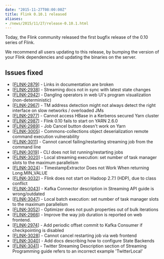 ```yaml
---
date: "2015-11-27T08:00:00Z"
title: Flink 0.10.1 released
aliases:
- /news/2015/11/27/release-0.10.1.html
---
```


Today, the Flink community released the first bugfix release of the 0.10 series of Flink.

We recommend all users updating to this release, by bumping the version of your Flink dependencies and updating the binaries on the server.

## Issues fixed

<ul class="list-unstyled">
<li>[<a href='https://issues.apache.org/jira/browse/FLINK-2879'>FLINK-2879</a>] -         Links in documentation are broken
</li>
<li>[<a href='https://issues.apache.org/jira/browse/FLINK-2938'>FLINK-2938</a>] -         Streaming docs not in sync with latest state changes
</li>
<li>[<a href='https://issues.apache.org/jira/browse/FLINK-2942'>FLINK-2942</a>] -         Dangling operators in web UI&#39;s program visualization (non-deterministic)
</li>
<li>[<a href='https://issues.apache.org/jira/browse/FLINK-2967'>FLINK-2967</a>] -         TM address detection might not always detect the right interface on slow networks / overloaded JMs
</li>
<li>[<a href='https://issues.apache.org/jira/browse/FLINK-2977'>FLINK-2977</a>] -         Cannot access HBase in a Kerberos secured Yarn cluster
</li>
<li>[<a href='https://issues.apache.org/jira/browse/FLINK-2987'>FLINK-2987</a>] -         Flink 0.10 fails to start on YARN 2.6.0
</li>
<li>[<a href='https://issues.apache.org/jira/browse/FLINK-2989'>FLINK-2989</a>] -         Job Cancel button doesn&#39;t work on Yarn
</li>
<li>[<a href='https://issues.apache.org/jira/browse/FLINK-3005'>FLINK-3005</a>] -         Commons-collections object deserialization remote command execution vulnerability
</li>
<li>[<a href='https://issues.apache.org/jira/browse/FLINK-3011'>FLINK-3011</a>] -         Cannot cancel failing/restarting streaming job from the command line
</li>
<li>[<a href='https://issues.apache.org/jira/browse/FLINK-3019'>FLINK-3019</a>] -         CLI does not list running/restarting jobs
</li>
<li>[<a href='https://issues.apache.org/jira/browse/FLINK-3020'>FLINK-3020</a>] -         Local streaming execution: set number of task manager slots to the maximum parallelism
</li>
<li>[<a href='https://issues.apache.org/jira/browse/FLINK-3024'>FLINK-3024</a>] -         TimestampExtractor Does not Work When returning Long.MIN_VALUE
</li>
<li>[<a href='https://issues.apache.org/jira/browse/FLINK-3032'>FLINK-3032</a>] -         Flink does not start on Hadoop 2.7.1 (HDP), due to class conflict
</li>
<li>[<a href='https://issues.apache.org/jira/browse/FLINK-3043'>FLINK-3043</a>] -         Kafka Connector description in Streaming API guide is wrong/outdated
</li>
<li>[<a href='https://issues.apache.org/jira/browse/FLINK-3047'>FLINK-3047</a>] -         Local batch execution: set number of task manager slots to the maximum parallelism
</li>
<li>[<a href='https://issues.apache.org/jira/browse/FLINK-3052'>FLINK-3052</a>] -         Optimizer does not push properties out of bulk iterations
</li>
<li>[<a href='https://issues.apache.org/jira/browse/FLINK-2966'>FLINK-2966</a>] -         Improve the way job duration is reported on web frontend.
</li>
<li>[<a href='https://issues.apache.org/jira/browse/FLINK-2974'>FLINK-2974</a>] -         Add periodic offset commit to Kafka Consumer if checkpointing is disabled
</li>
<li>[<a href='https://issues.apache.org/jira/browse/FLINK-3028'>FLINK-3028</a>] -         Cannot cancel restarting job via web frontend
</li>
<li>[<a href='https://issues.apache.org/jira/browse/FLINK-3040'>FLINK-3040</a>] -         Add docs describing how to configure State Backends
</li>
<li>[<a href='https://issues.apache.org/jira/browse/FLINK-3041'>FLINK-3041</a>] -         Twitter Streaming Description section of Streaming Programming guide refers to an incorrect example &#39;TwitterLocal&#39;
</li>
</ul>
                                                                                    
